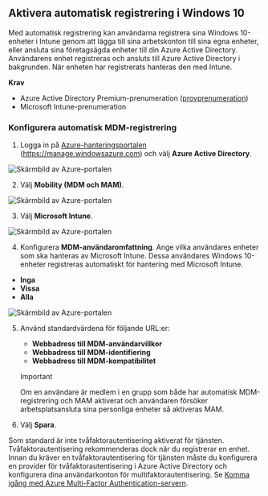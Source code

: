 ## Aktivera automatisk registrering i Windows 10
<a id="enable-windows-10-automatic-enrollment" class="xliff"></a>

Med automatisk registrering kan användarna registrera sina Windows 10-enheter i Intune genom att lägga till sina arbetskonton till sina egna enheter, eller ansluta sina företagsägda enheter till din Azure Active Directory. Användarens enhet registreras och ansluts till Azure Active Directory i bakgrunden. När enheten har registrerats hanteras den med Intune.

**Krav**
- Azure Active Directory Premium-prenumeration ([provprenumeration](http://go.microsoft.com/fwlink/?LinkID=816845))
- Microsoft Intune-prenumeration


### Konfigurera automatisk MDM-registrering
<a id="configure-automatic-mdm-enrollment" class="xliff"></a>

1. Logga in på [Azure-hanteringsportalen](https://portal.azure.com) (https://manage.windowsazure.com) och välj **Azure Active Directory**.

  ![Skärmbild av Azure-portalen](../media/auto-enroll-azure-main.png)

2. Välj **Mobility (MDM och MAM)**.

  ![Skärmbild av Azure-portalen](../media/auto-enroll-mdm.png)

3. Välj **Microsoft Intune**.

  ![Skärmbild av Azure-portalen](../media/auto-enroll-intune.png)

4. Konfigurera **MDM-användaromfattning**. Ange vilka användares enheter som ska hanteras av Microsoft Intune. Dessa användares Windows 10-enheter registreras automatiskt för hantering med Microsoft Intune.

  - **Inga**
  - **Vissa**
  - **Alla**

   ![Skärmbild av Azure-portalen](../media/auto-enroll-scope.png)

5. Använd standardvärdena för följande URL:er:
    - **Webbadress till MDM-användarvillkor**
    - **Webbadress till MDM-identifiering**
    - **Webbadress till MDM-kompatibilitet**

    > [!IMPORTANT]
    > Om en användare är medlem i en grupp som både har automatisk MDM-registrering och MAM aktiverat och användaren försöker arbetsplatsansluta sina personliga enheter så aktiveras MAM. 

6. Välj **Spara**.

Som standard är inte tvåfaktorautentisering aktiverat för tjänsten. Tvåfaktorautentisering rekommenderas dock när du registrerar en enhet. Innan du kräver en tvåfaktorautentisering för tjänsten måste du konfigurera en provider för tvåfaktorautentisering i Azure Active Directory och konfigurera dina användarkonton för multifaktorautentisering. Se [Komma igång med Azure Multi-Factor Authentication-servern](https://docs.microsoft.com/azure/multi-factor-authentication/multi-factor-authentication-get-started-cloud).
